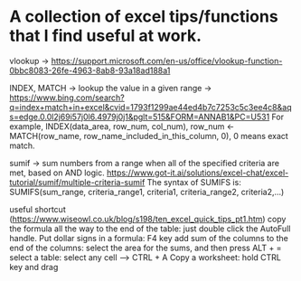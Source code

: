 # A collection of excel tips/functions that I find useful at work.
vlookup -> https://support.microsoft.com/en-us/office/vlookup-function-0bbc8083-26fe-4963-8ab8-93a18ad188a1

INDEX, MATCH -> lookup the value in a given range -> https://www.bing.com/search?q=index+match+in+excel&cvid=1793f1299ae44ed4b7c7253c5c3ee4c8&aqs=edge.0.0l2j69i57j0l6.4979j0j1&pglt=515&FORM=ANNAB1&PC=U531
For example, INDEX(data_area, row_num, col_num), row_num <- MATCH(row_name, row_name_included_in_this_column, 0), 0 means exact match.


sumif -> sum numbers from a range when all of the specified criteria are met, based on AND logic.
https://www.got-it.ai/solutions/excel-chat/excel-tutorial/sumif/multiple-criteria-sumif
The syntax of SUMIFS is:
SUMIFS(sum_range, criteria_range1, criteria1, criteria_range2, criteria2,...)

useful shortcut (https://www.wiseowl.co.uk/blog/s198/ten_excel_quick_tips_pt1.htm)
copy the formula all the way to the end of the table: just double click the AutoFull handle.
Put dollar signs in a formula: F4 key
add sum of the columns to the end of the columns: select the area for the sums, and then press ALT + =
select a table: select any cell --> CTRL + A
Copy a worksheet: hold CTRL key and drag
